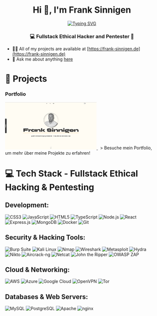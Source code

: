 <h1 align="center">Hi 👋, I'm Frank Sinnigen</h1>
<div align="center">
  <a href="https://git.io/typing-svg"><img src="https://readme-typing-svg.demolab.com?font=Fira+Code&pause=1000&width=435&lines=Welcome+to+my+GitHub+profile" alt="Typing SVG" /></a>
</div>

<h3 align="center">💻 Fullstack Ethical Hacker and Pentester 🔐</h3>


- 👨‍💻 All of my projects are available at [https://frank-sinnigen.de](https://frank-sinnigen.de)
- 💬 Ask me about anything [here](mailto:info@frank-sinnigen.de)
#  :memo: Projects

### Portfolio
<a href="https://frank-sinnigen.de/">
    <img src="https://github.com/frank-bcn/portfolio/blob/main/src/assets/%20images/etc_images/screenshotPortfolio.png" alt="Portfolio Screenshot" width="300"/> 
</a> &nbsp;
> Besuche mein Portfolio, um mehr über meine Projekte zu erfahren!

# 💻 Tech Stack - Fullstack Ethical Hacking & Pentesting
## Development:
![CSS3](https://img.shields.io/badge/css3-%231572B6.svg?style=for-the-badge&logo=css3&logoColor=white) 
![JavaScript](https://img.shields.io/badge/javascript-%23323330.svg?style=for-the-badge&logo=javascript&logoColor=%23F7DF1E) 
![HTML5](https://img.shields.io/badge/html5-%23E34F26.svg?style=for-the-badge&logo=html5&logoColor=white) 
![TypeScript](https://img.shields.io/badge/typescript-%23007ACC.svg?style=for-the-badge&logo=typescript&logoColor=white) 
![Node.js](https://img.shields.io/badge/Node.js-%2361DAFB.svg?style=for-the-badge&logo=node.js&logoColor=white) 
![React](https://img.shields.io/badge/react-%2320232a.svg?style=for-the-badge&logo=react&logoColor=%2361DAFB) 
![Express.js](https://img.shields.io/badge/Express.js-%23404d59.svg?style=for-the-badge&logo=express&logoColor=white) 
![MongoDB](https://img.shields.io/badge/mongodb-%2347A248.svg?style=for-the-badge&logo=mongodb&logoColor=white)
![Docker](https://img.shields.io/badge/docker-%232496ED.svg?style=for-the-badge&logo=docker&logoColor=white)
![Git](https://img.shields.io/badge/git-%23F1502F.svg?style=for-the-badge&logo=git&logoColor=white)

## Security & Hacking Tools:
![Burp Suite](https://img.shields.io/badge/Burp%20Suite-%23000000.svg?style=for-the-badge&logo=burpsuite&logoColor=white) 
![Kali Linux](https://img.shields.io/badge/Kali%20Linux-%23402A4B.svg?style=for-the-badge&logo=kali-linux&logoColor=white)
![Nmap](https://img.shields.io/badge/nmap-%23009e2f.svg?style=for-the-badge&logo=nmap&logoColor=white)
![Wireshark](https://img.shields.io/badge/wireshark-%23000000.svg?style=for-the-badge&logo=wireshark&logoColor=white)
![Metasploit](https://img.shields.io/badge/metasploit-%23e22d2d.svg?style=for-the-badge&logo=metasploit&logoColor=white)
![Hydra](https://img.shields.io/badge/hydra-%23C2C2C2.svg?style=for-the-badge&logo=hydra&logoColor=white)
![Nikto](https://img.shields.io/badge/nikto-%231c3e5b.svg?style=for-the-badge&logo=nikto&logoColor=white)
![Aircrack-ng](https://img.shields.io/badge/aircrack--ng-%23ff3e00.svg?style=for-the-badge&logo=aircrack-ng&logoColor=white)
![Netcat](https://img.shields.io/badge/netcat-%23000000.svg?style=for-the-badge&logo=netcat&logoColor=white)
![John the Ripper](https://img.shields.io/badge/john%20the%20ripper-%23c74c24.svg?style=for-the-badge&logo=metasploit&logoColor=white)
![OWASP ZAP](https://img.shields.io/badge/OWASP%20ZAP-%23F16A00.svg?style=for-the-badge&logo=owasp&logoColor=white)

## Cloud & Networking:
![AWS](https://img.shields.io/badge/aws-%23FF9900.svg?style=for-the-badge&logo=amazon-aws&logoColor=white)
![Azure](https://img.shields.io/badge/azure-%23007FFF.svg?style=for-the-badge&logo=microsoft-azure&logoColor=white)
![Google Cloud](https://img.shields.io/badge/google%20cloud-%234285F4.svg?style=for-the-badge&logo=google-cloud&logoColor=white)
![OpenVPN](https://img.shields.io/badge/OpenVPN-%230A65B2.svg?style=for-the-badge&logo=openvpn&logoColor=white)
![Tor](https://img.shields.io/badge/Tor-%23E50000.svg?style=for-the-badge&logo=tor&logoColor=white)

## Databases & Web Servers:
![MySQL](https://img.shields.io/badge/mysql-%234479A1.svg?style=for-the-badge&logo=mysql&logoColor=white)
![PostgreSQL](https://img.shields.io/badge/postgresql-%23315792.svg?style=for-the-badge&logo=postgresql&logoColor=white)
![Apache](https://img.shields.io/badge/apache-%23D22128.svg?style=for-the-badge&logo=apache&logoColor=white)
![nginx](https://img.shields.io/badge/nginx-%23009639.svg?style=for-the-badge&logo=nginx&logoColor=white)

